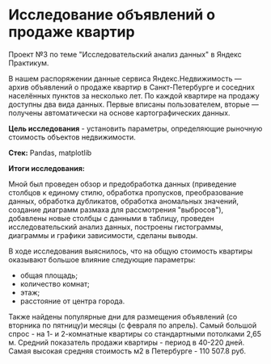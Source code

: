 # Исследование объявлений о продаже квартир
Проект №3 по теме "Исследовательский анализ данных" в Яндекс Практикум.

В нашем распоряжении данные сервиса Яндекс.Недвижимость — архив объявлений о продаже квартир в Санкт-Петербурге и соседних населённых пунктов за несколько лет. По каждой квартире на продажу доступны два вида данных. Первые вписаны пользователем, вторые — получены автоматически на основе картографических данных.

**Цель исследования** - установить параметры, определяющие рыночную стоимость объектов недвижимости.

**Стек:**
Pandas, matplotlib

**Итоги исследования:**

Мной был проведен обзор и предобработка данных (приведение столбцов к единому стилю, обработка пропусков, преобразование данных, обработка дубликатов, обработка аномальных значений, создание диаграмм размаха для рассмотрения "выбросов"), добавлены новые столбцы с данными в таблицу, проведен исследовательский анализ данных, построены гистограммы, диаграммы и графики зависимости, сделаны выводы. 

В ходе исследования выяснилось, что на общую стоимость квартиры оказывают большое влияние следующие параметры:

- общая площадь;
- количество комнат;
- этаж;
- расстояние от центра города.

Также найдены популярные дни для размещения объявлений (со вторника по пятницу)и месяцы (с февраля по апрель). Самый большой спрос - на 1- и 2-комнатные квартиры со стандартными потолками 2,65 м.
Средний показатель продажи квартиры - период в 40-220 дней.
Самая высокая средняя стоимость м2 в Петербурге - 110 507.8 руб.
